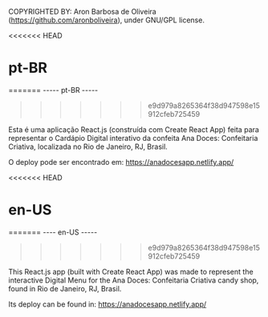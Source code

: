 COPYRIGHTED BY: Aron Barbosa de Oliveira (https://github.com/aronboliveira), under GNU/GPL license.

<<<<<<< HEAD
# pt-BR
=======
----- pt-BR -----
>>>>>>> e9d979a8265364f38d947598e15912cfeb725459

Esta é uma aplicação React.js (construída com Create React App) feita para representar o Cardápio Digital interativo da confeita Ana Doces: Confeitaria Criativa, localizada no Rio de Janeiro, RJ, Brasil.

O deploy pode ser encontrado em: https://anadocesapp.netlify.app/

<<<<<<< HEAD
# en-US
=======
---- en-US -----
>>>>>>> e9d979a8265364f38d947598e15912cfeb725459

This React.js app (built with Create React App) was made to represent the interactive Digital Menu for the Ana Doces: Confeitaria Criativa candy shop, found in Rio de Janeiro, RJ, Brasil.

Its deploy can be found in: https://anadocesapp.netlify.app/
